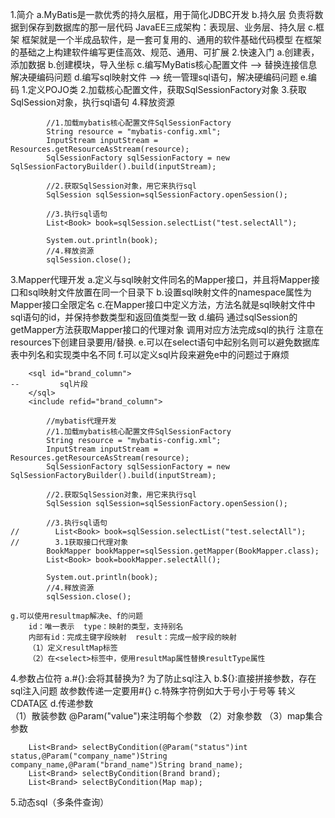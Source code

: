 1.简介
    a.MyBatis是一款优秀的持久层框，用于简化JDBC开发
    b.持久层
        负责将数据到保存到数据库的那一层代码
        JavaEE三成架构：表现层、业务层、持久层
    c.框架
        框架就是一个半成品软件，是一套可复用的、通用的软件基础代码模型
        在框架的基础之上构建软件编写更佳高效、规范、通用、可扩展
2.快速入门
    a.创建表，添加数据
    b.创建模块，导入坐标
    c.编写MyBatis核心配置文件 --> 替换连接信息 解决硬编码问题
    d.编写sql映射文件 --> 统一管理sql语句，解决硬编码问题
    e.编码
        1.定义POJO类
        2.加载核心配置文件，获取SqlSessionFactory对象
        3.获取SqlSession对象，执行sql语句
        4.释放资源
```
        //1.加载mybatis核心配置文件SqlSessionFactory
        String resource = "mybatis-config.xml";
        InputStream inputStream = Resources.getResourceAsStream(resource);
        SqlSessionFactory sqlSessionFactory = new SqlSessionFactoryBuilder().build(inputStream);

        //2.获取SqlSession对象，用它来执行sql
        SqlSession sqlSession=sqlSessionFactory.openSession();

        //3.执行sql语句
        List<Book> book=sqlSession.selectList("test.selectAll");

        System.out.println(book);
        //4.释放资源
        sqlSession.close();
```
3.Mapper代理开发
    a.定义与sql映射文件同名的Mapper接口，并且将Mapper接口和sql映射文件放置在同一个目录下
    b.设置sql映射文件的namespace属性为Mapper接口全限定名
    c.在Mapper接口中定义方法，方法名就是sql映射文件中sql语句的id，并保持参数类型和返回值类型一致
    d.编码
        通过sqlSession的getMapper方法获取Mapper接口的代理对象
        调用对应方法完成sql的执行
        注意在resources下创建目录要用/替换.
    e.可以在select语句中起别名则可以避免数据库表中列名和实现类中名不同
    f.可以定义sql片段来避免e中的问题过于麻烦
```
    <sql id="brand_column">
--         sql片段
    </sql>
    <include refid="brand_column">
```
```
        //mybatis代理开发
        //1.加载mybatis核心配置文件SqlSessionFactory
        String resource = "mybatis-config.xml";
        InputStream inputStream = Resources.getResourceAsStream(resource);
        SqlSessionFactory sqlSessionFactory = new SqlSessionFactoryBuilder().build(inputStream);

        //2.获取SqlSession对象，用它来执行sql
        SqlSession sqlSession=sqlSessionFactory.openSession();

        //3.执行sql语句
//        List<Book> book=sqlSession.selectList("test.selectAll");
//        3.1获取接口代理对象
        BookMapper bookMapper=sqlSession.getMapper(BookMapper.class);
        List<Book> book=bookMapper.selectAll();

        System.out.println(book);
        //4.释放资源
        sqlSession.close();
```
    g.可以使用resultmap解决e、f的问题
        id：唯一表示  type：映射的类型，支持别名
        内部有id：完成主键字段映射  result：完成一般字段的映射
        （1）定义resultMap标签
        （2）在<select>标签中，使用resultMap属性替换resultType属性
4.参数占位符
    a.#{}:会将其替换为? 为了防止sql注入
    b.${}:直接拼接参数，存在sql注入问题
        故参数传递一定要用#{}
    c.特殊字符例如大于号小于号等
        转义
        CDATA区
    d.传递参数    
        （1）散装参数 @Param("value")来注明每个参数
        （2）对象参数
        （3）map集合参数
```
    List<Brand> selectByCondition(@Param("status")int status,@Param("company_name")String company_name,@Param("brand_name")String brand_name);
    List<Brand> selectByCondition(Brand brand);
    List<Brand> selectByCondition(Map map);
```
5.动态sql（多条件查询）